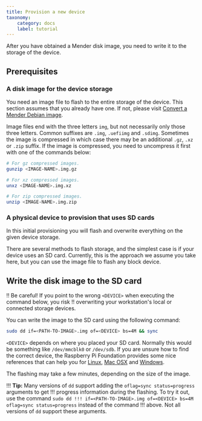 ```yaml
---
title: Provision a new device
taxonomy:
    category: docs
    label: tutorial
---
```


After you have obtained a Mender disk image, you need to write it to the storage of the
device.

## Prerequisites

### A disk image for the device storage

You need an image file to flash to the entire storage of the device. This section assumes that you
already have one. If not, please visit [Convert a Mender Debian image](../02.Convert-a-Mender-Debian-image/docs.md).

Image files end with the three letters `img`, but not necessarily only those three letters. Common
suffixes are `.img`, `.uefiimg` and `.sdimg`. Sometimes the image is compressed in which case there
may be an additional `.gz`, `.xz` or `.zip` suffix. If the image is compressed, you need to
uncompress it first with one of the commands below:

```bash
# For gz compressed images.
gunzip <IMAGE-NAME>.img.gz

# For xz compressed images.
unxz <IMAGE-NAME>.img.xz

# For zip compressed images.
unzip <IMAGE-NAME>.img.zip
```


### A physical device to provision that uses SD cards

In this initial provisioning you will flash and overwrite everything on the given device storage.

There are several methods to flash storage, and the simplest case is if your device uses an SD
card. Currently, this is the approach we assume you take here, but you can use the image file to
flash any block device.


## Write the disk image to the SD card

!! Be careful! If you point to the wrong `<DEVICE>` when executing the command below, you risk
!! overwriting your workstation's local or connected storage devices.

You can write the image to the SD card using the following command:

```bash
sudo dd if=<PATH-TO-IMAGE>.img of=<DEVICE> bs=4M && sync
```

`<DEVICE>` depends on where you placed your SD card. Normally this would be something like
`/dev/mmcblk0` or `/dev/sdb`.  If you are unsure how to find the correct device, the Raspberry Pi
Foundation provides some nice references that can help you for
[Linux](https://www.raspberrypi.org/documentation/installation/installing-images/linux.md?target=_blank),
[Mac
OSX](https://www.raspberrypi.org/documentation/installation/installing-images/mac.md?target=_blank)
and
[Windows](https://www.raspberrypi.org/documentation/installation/installing-images/windows.md?target=_blank).

The flashing may take a few minutes, depending on the size of the image.

!!! **Tip:** Many versions of `dd` support adding the `oflag=sync status=progress` arguments to get
!!! progress information during the flashing. To try it out, use the command `sudo dd
!!! if=<PATH-TO-IMAGE>.img of=<DEVICE> bs=4M oflag=sync status=progress` instead of the command
!!! above. Not all versions of `dd` support these arguments.
